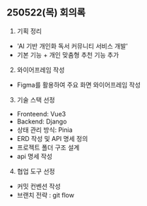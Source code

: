 ## 250522(목) 회의록

1. 기획 정리

- 'AI 기반 개인화 독서 커뮤니티 서비스 개발'
- 기본 기능 + 개인 맞춤형 추천 기능 추가

2. 와이어프레임 작성

- Figma를 활용하여 주요 화면 와이어프레임 작성

3. 기술 스택 선정

- Fronteend: Vue3
- Backend: Django
- 상태 관리 방식: Pinia
- ERD 작성 및 API 명세 정의
- 프로젝트 폴더 구조 설계
- api 명세 작성

4. 협업 도구 선정

- 커밋 컨벤션 작성
- 브랜치 전략 : git flow
